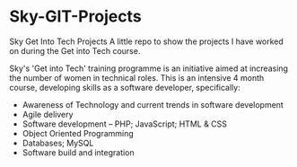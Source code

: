 # Sky-GIT-Projects
Sky Get Into Tech Projects
A little repo to show the projects I have worked on during the Get into Tech course.

Sky's 'Get into Tech' training programme is an initiative aimed at increasing the number of women in technical roles. This is an intensive 4 month course, developing skills as a software developer, specifically:
- Awareness of Technology and current trends in software development
- Agile delivery
- Software development – PHP; JavaScript; HTML & CSS
- Object Oriented Programming
- Databases; MySQL
- Software build and integration
